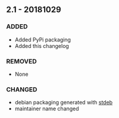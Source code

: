## 2.1 - 20181029

### ADDED

- Added PyPi packaging
- Added this changelog

### REMOVED

- None

### CHANGED

- debian packaging generated with [stdeb](https://pypi.org/project/stdeb/#quickstart-2-just-tell-me-the-fastest-way-to-make-a-deb)
- maintainer name changed

